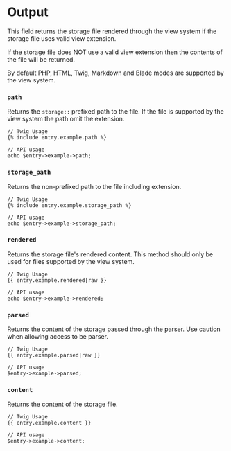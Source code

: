 # Output

This field returns the storage file rendered through the view system if the storage file uses valid view extension.

If the storage file does NOT use a valid view extension then the contents of the file will be returned.

By default PHP, HTML, Twig, Markdown and Blade modes are supported by the view system.

### `path`

Returns the `storage::` prefixed path to the file. If the file is supported by the view system the path omit the extension.

```
// Twig Usage
{% include entry.example.path %}

// API usage
echo $entry->example->path;
```

### `storage_path`

Returns the non-prefixed path to the file including extension.

```
// Twig Usage
{% include entry.example.storage_path %}

// API usage
echo $entry->example->storage_path;
```

### `rendered`

Returns the storage file's rendered content. This method should only be used for files supported by the view system.

```
// Twig Usage
{{ entry.example.rendered|raw }}

// API usage
echo $entry->example->rendered;
```

### `parsed`

Returns the content of the storage passed through the parser. Use caution when allowing access to be parser.

```
// Twig Usage
{{ entry.example.parsed|raw }}

// API usage
$entry->example->parsed;
```

### `content`

Returns the content of the storage file.

```
// Twig Usage
{{ entry.example.content }}

// API usage
$entry->example->content;
```
